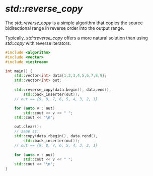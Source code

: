 

# *std::reverse_copy* 

The *std::reverse_copy* is a simple algorithm that copies the source bidirectional range in reverse order into the output range.

Typically, *std::reverse_copy* offers a more natural solution than using *std::copy* with reverse iterators.

```C++
#include <algorithm>
#include <vector>
#include <iostream>

int main() {
    std::vector<int> data{1,2,3,4,5,6,7,8,9};
    std::vector<int> out;
    
    std::reverse_copy(data.begin(), data.end(),
        std::back_inserter(out));
    // out == {9, 8, 7, 6, 5, 4, 3, 2, 1}

    for (auto v : out)
        std::cout << v << " ";
    std::cout << "\n";

    out.clear();
    // same as:
    std::copy(data.rbegin(), data.rend(), 
        std::back_inserter(out));
    // out == {9, 8, 7, 6, 5, 4, 3, 2, 1}
    
    for (auto v : out)
        std::cout << v << " ";
    std::cout << "\n";
}
```

